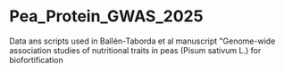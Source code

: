 # Pea_Protein_GWAS_2025
Data ans scripts used in Ballén-Taborda et al manuscript "Genome-wide association studies of nutritional traits in peas (Pisum sativum L.) for biofortification
